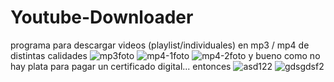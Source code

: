 # Youtube-Downloader
programa para descargar videos (playlist/individuales) en mp3 / mp4 de distintas calidades
![mp3foto](https://github.com/Yungblut/Youtube-Downloader/assets/16170202/78aad2c0-680a-4737-b982-70640ef88399)
![mp4-1foto](https://github.com/Yungblut/Youtube-Downloader/assets/16170202/2edd6a65-1133-41d5-9aeb-51c293e56967)
![mp4-2foto](https://github.com/Yungblut/Youtube-Downloader/assets/16170202/2ef0401d-1474-480a-b960-52edbf8751d2)
y bueno como no hay plata para pagar un certificado digital... entonces
![asd122](https://github.com/Yungblut/Youtube-Downloader/assets/16170202/0e7f0069-d857-405f-93af-8b868eb01a21)
![gdsgdsf2](https://github.com/Yungblut/Youtube-Downloader/assets/16170202/83f672e2-0bf3-4e8b-8ebd-87e3471eaf01)
